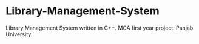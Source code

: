 # Library-Management-System
Library Management System written in C++. MCA first year project. Panjab University.

